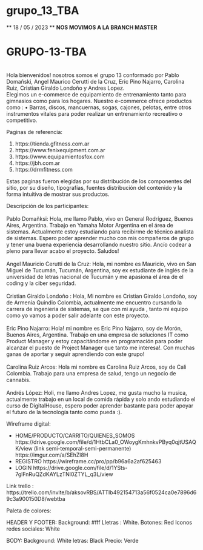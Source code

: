 # grupo_13_TBA
** 18 / 05 / 2023 **
**NOS MOVIMOS A LA BRANCH MASTER**
<h1> GRUPO-13-TBA </h1>
<br>
Hola bienvenidos!  nosotros somos el grupo 13 conformado por Pablo Domañski, Angel Maurico Cerutti de la Cruz, Eric Pino Najarro, Carolina Ruiz, Cristian Giraldo Londoño y Andres Lopez.
<br>
Elegimos  un e-commerce  de equipamiento  de entrenamiento tanto para gimnasios como para los hogares.
Nuestro e-commerce ofrece productos como : 
•	Barras, discos, mancuernas, sogas, cajones, pelotas, entre otros instrumentos vitales para  poder realizar un entrenamiento recreativo o competitivo.

Paginas de referencia:
<ol>
<li> https://tienda.gfitness.com.ar </li>
<li> https://www.fenixequipment.com.ar </li>
<li> https://www.equipamientosfox.com </li>
<li> https://jbh.com.ar </li>
<li> https://drmfitness.com </li>
 </ol>

Estas paginas fueron elegidas por su distribución de los componentes del sitio,  por su diseño, tipografías, fuentes  distribución del contenido y la forma intuitiva de mostrar sus productos.  

Descripción de los participantes: 
<br>
<br>
Pablo Domañksi: Hola, me llamo Pablo, vivo en General Rodríguez, Buenos Aires, Argentina. Trabajo en Yamaha Motor Argentina en el área de sistemas. Actualmente estoy estudiando para recibirme de técnico analista de sistemas. Espero poder aprender mucho con mis compañeros de grupo  y tener una buena experiencia desarrollando nuestro sitio. Ancío codear a pleno para llevar acabo el proyecto. Saludos!
<br>
<br>
Angel Mauricio Cerutti de la Cruz: Hola, mi nombre es Mauricio, vivo en San Miguel de Tucumán, Tucumán, Argentina, soy ex estudiante de inglés de la universidad de letras nacional de Tucumán y me apasiona el área de el coding y la ciber seguridad.
<br>
<br>
Cristian Giraldo Londoño : Hola, Mi nombre es Cristian Giraldo Londoño, soy de  Armenia Quindio Colombia, actualmente me encuentro cursando la carrera de ingenieria de sistemas,  se que con mi ayuda , tanto mi equipo como yo vamos a poder salir adelante con este proyecto.
<br>
<br>
Eric Pino Najarro: Hola! mi nombre es Eric Pino Najarro, soy de Morón, Buenos Aires, Argentina. Trabajo en una empresa de soluciones IT como Product Manager y estoy capacitándome en programación para poder alcanzar el puesto de Project Manager que tanto me interesa!. Con muchas ganas de aportar y seguir aprendiendo con este grupo! 
<br>
<br>
Carolina Ruiz Arcos: Hola mi nombre es Carolina Ruiz Arcos, soy de Cali Colombia. Trabajo para una empresa de salud, tengo un negocio de cannabis.
<br>
<br>
Andrés López: Holi, me llamo Andres Lopez, me gusta mucho la musica, actualmente trabajo en un local de comida rápida y solo ando estudiando el curso de DigitalHouse, espero poder aprender bastante para poder apoyar el futuro de la tecnología tanto como pueda :).


Wireframe digital:
<ul>
 <li>HOME/PRODUCTO/CARRITO/QUIENES_SOMOS
https://drive.google.com/file/d/1HtbCLa0_OWoygKmhnkvPByq0qjtUSAQK/view (link semi-temporal-semi-permanente)
https://imgur.com/a/SEhZl8H
<li>REGISTRO
  https://wireframe.cc/pro/pp/b96a6a2af625463</li>
<li>LOGIN
 https://drive.google.com/file/d/1YSts-7glFnRuQZdKAYLzTNl0ZTYL_q3L/view</li>
</ul>
Link trello : https://trello.com/invite/b/aksovRBS/ATTIb492154713a56f0524ca0e7896d69c3a900150D8/webtba


Paleta de colores:

HEADER Y FOOTER:
Background: #fff
Lletras : White.
Botones: Red
Iconos redes sociales: White

BODY:
Background: White
letras: Black
Precio: Verde

 



